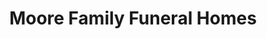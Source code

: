 ---
title: "Moore Family Funeral Homes"
url: /cincinnati/moore-family-funeral-homes/
shop: funeral directors
---